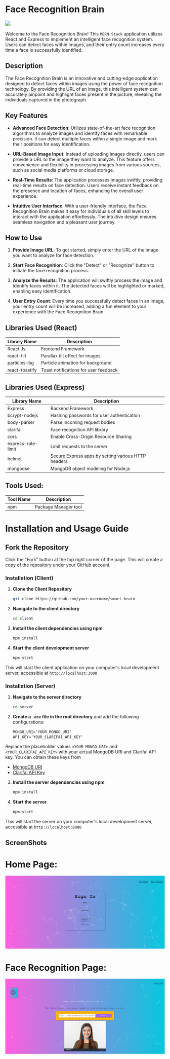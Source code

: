 # Face Recognition Brain

![](/client/demo.gif)

Welcome to the Face Recognition Brain! This `MERN Stack` application utilizes React and Express to implement an intelligent face recognition system. Users can detect faces within images, and their entry count increases every time a face is successfully identified.

## Description

The Face Recognition Brain is an innovative and cutting-edge application designed to detect faces within images using the power of face recognition technology. By providing the URL of an image, this intelligent system can accurately pinpoint and highlight faces present in the picture, revealing the individuals captured in the photograph.

## Key Features

- **Advanced Face Detection**: Utilizes state-of-the-art face recognition algorithms to analyze images and identify faces with remarkable precision. It can detect multiple faces within a single image and mark their positions for easy identification.

- **URL-Based Image Input**: Instead of uploading images directly, users can provide a URL to the image they want to analyze. This feature offers convenience and flexibility in processing images from various sources, such as social media platforms or cloud storage.

- **Real-Time Results**: The application processes images swiftly, providing real-time results on face detection. Users receive instant feedback on the presence and location of faces, enhancing the overall user experience.

- **Intuitive User Interface**: With a user-friendly interface, the Face Recognition Brain makes it easy for individuals of all skill levels to interact with the application effortlessly. The intuitive design ensures seamless navigation and a pleasant user journey.

## How to Use

1. **Provide Image URL**: To get started, simply enter the URL of the image you want to analyze for face detection.

2. **Start Face Recognition**: Click the "Detect" or "Recognize" button to initiate the face recognition process.

3. **Analyze the Results**: The application will swiftly process the image and identify faces within it. The detected faces will be highlighted or marked, enabling easy identification.

4. **User Entry Count**: Every time you successfully detect faces in an image, your entry count will be increased, adding a fun element to your experience with the Face Recognition Brain.

## Libraries Used (React)

| Library Name   | Description                           |
| -------------- | ------------------------------------- |
| React Js       | Frontend Framework                    |
| react-tilt     | Parallax tilt effect for images       |
| particles-bg   | Particle animation for background     |
| react-toastify | Toast notifications for user feedback |

## Libraries Used (Express)

| Library Name       | Description                                         |
| ------------------ | --------------------------------------------------- |
| Express            | Backend Framework                                   |
| bcrypt-nodejs      | Hashing passwords for user authentication           |
| body-parser        | Parse incoming request bodies                       |
| clarifai           | Face recognition API library                        |
| cors               | Enable Cross-Origin Resource Sharing                |
| express-rate-limit | Limit requests to the server                        |
| helmet             | Secure Express apps by setting various HTTP headers |
| mongoose           | MongoDB object modeling for Node.js                 |

## Tools Used:

| Tool Name | Description          |
| --------- | -------------------- |
| npm       | Package Manager tool |

# Installation and Usage Guide

## Fork the Repository

Click the "Fork" button at the top right corner of the page. This will create a copy of the repository under your GitHub account.

### Installation (Client)

1. **Clone the Client Repository**

   ```bash
   git clone https://github.com/your-username/smart-brain
   ```

2. **Navigate to the client directory**

   ```bash
   cd client
   ```

3. **Install the client dependencies using npm**

   ```bash
   npm install
   ```

4. **Start the client development server**

   ```bash
   npm start
   ```

This will start the client application on your computer's local development server, accessible at `http://localhost:3000`

### Installation (Server)

1. **Navigate to the server directory**

   ```bash
   cd server
   ```

2. **Create a `.env` file in the root directory** and add the following configurations:

   ```env
   MONGO_URI='YOUR_MONGO_URI'
   API_KEY='YOUR_CLARIFAI_API_KEY'
   ```

Replace the placeholder values `<YOUR_MONGO_URI>` and `<YOUR_CLARIFAI_API_KEY>` with your actual MongoDB URI and Clarifai API key. You can obtain these keys from

- [MongoDB URI](https://www.mongodb.com/)
- [Clarifai API Key](https://docs.clarifai.com/clarifai-basics/authentication/app-specific-api-keys/)

3. **Install the server dependencies using npm**

   ```bash
   npm install
   ```

4. **Start the server**

   ```bash
   npm start
   ```

This will start the server on your computer's local development server, accessible at `http://localhost:8080`

## ScreenShots

# Home Page:

![App Screenshot](/client/src/Screenshots/Home.png)

# Face Recognition Page:

![App Screenshot](/client/src/Screenshots/FaceRecognition.png)
